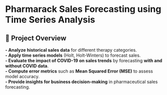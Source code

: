 # Pharmarack Sales Forecasting using Time Series Analysis
## 📌 Project Overview  
**- Analyze historical sales data** for different therapy categories.  
**- Apply time series models** (Holt, Holt-Winters) to forecast sales.  
**- Evaluate the impact of COVID-19 on sales trends** by forecasting **with and without COVID data**.  
**- Compute error metrics** such as **Mean Squared Error (MSE)** to assess model accuracy.  
**- Provide insights for business decision-making** in pharmaceutical sales forecasting.  

